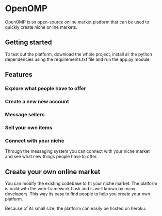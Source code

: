 # OpenOMP
OpenOMP is an open-source online market platform that can be used to quickly create niche online markets.

## Getting started
To test out the platform, download the whole project, install all the python dependencies using the requirements.txt file and run the app.py module.

## Features
### Explore what people have to offer


### Create a new new account


### Message sellers


### Sell your own items


### Connect with your niche
Through the messaging system you can connect with your niche market and see what new things people have to offer.

## Create your own online market
You can modify the existing codebase to fit your niche market. The platform is build with the web-framework flask and is well known by many developers. This way its easy to find people to help you create your own platform.

Because of its small size, the platform can easily be hosted on heroku.